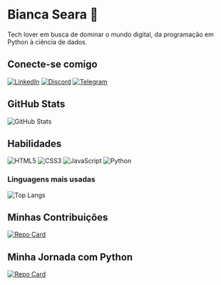 # Bianca Seara 💞

Tech lover em busca de dominar o mundo digital, da programação em Python à ciência de dados. 

## Conecte-se comigo
[![LinkedIn](https://img.shields.io/badge/LinkedIn-000?style=for-the-badge&logo=linkedin&logoColor=4682B4)](https://www.linkedin.com/in/bianca-seara/)
[![Discord](https://img.shields.io/badge/Discord-000?style=for-the-badge&logo=discord)](https://discord.com/channels/.biancapereira)
[![Telegram](https://img.shields.io/badge/Telegram-000?style=for-the-badge&logo=telegram)](https://t.me/biancaseara)

## GitHub Stats
![GitHub Stats](https://github-readme-stats.vercel.app/api?username=biancaseara&theme=transparent&bg_color=050815&border_color=FF1493&show_icons=true&icon_color=FF69B4&title_color=FF1493&text_color=FFF&rank_icon=github)

## Habilidades
![HTML5](https://img.shields.io/badge/HTML5-000?style=for-the-badge&logo=html5)
![CSS3](https://img.shields.io/badge/CSS3-000?style=for-the-badge&logo=css3&logoColor=264CE4)
![JavaScript](https://img.shields.io/badge/JavaScript-000?style=for-the-badge&logo=javascript)
![Python](https://img.shields.io/badge/Python-000?style=for-the-badge&logo=python)

### Linguagens mais usadas
![Top Langs](https://github-readme-stats-git-masterrstaa-rickstaa.vercel.app/api/top-langs/?username=biancaseara&layout=compact&bg_color=050815&border_color=FF1493&title_color=FF1493&text_color=FFF&hide_title=True)

## Minhas Contribuições
[![Repo Card](https://github-readme-stats.vercel.app/api/pin/?username=biancaseara&repo=dio-lab-open-source&bg_color=000&border_color=FF1493&show_icons=true&icon_color=FF69B4&title_color=FF1493&text_color=FFF)](https://github.com/biancaseara/dio-lab-open-source)

## Minha Jornada com Python
[![Repo Card](https://github-readme-stats.vercel.app/api/pin/?username=biancaseara&repo=PythonBootcampJourney&bg_color=000&border_color=FF1493&show_icons=true&icon_color=FF69B4&title_color=FF1493&text_color=FFF)](https://github.com/biancaseara/PythonBootcampJourney)
